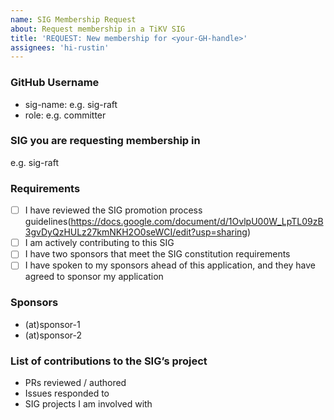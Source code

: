 ```yaml
---
name: SIG Membership Request
about: Request membership in a TiKV SIG
title: 'REQUEST: New membership for <your-GH-handle>'
assignees: 'hi-rustin'
---
```


### GitHub Username
- sig-name: e.g. sig-raft
- role: e.g. committer

### SIG you are requesting membership in
e.g. sig-raft

### Requirements
- [ ] I have reviewed the SIG promotion process guidelines(https://docs.google.com/document/d/1OvlpU00W_LpTL09zB3gvDyQzHULz27kmNKH2O0seWCI/edit?usp=sharing)
- [ ] I am actively contributing to this SIG
- [ ] I have two sponsors that meet the SIG constitution requirements
- [ ] I have spoken to my sponsors ahead of this application, and they have agreed to sponsor my application

### Sponsors
- (at)sponsor-1
- (at)sponsor-2

### List of contributions to the SIG’s project
- PRs reviewed / authored
- Issues responded to
- SIG projects I am involved with

